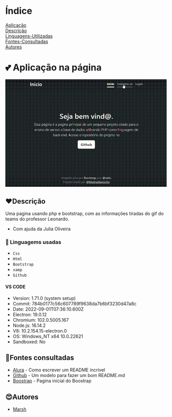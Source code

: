 # Índice

[Aplicação](https://github.com/MarshyyUWU/aplica-oDeCadastroLogin?tab=readme-ov-file#-aplica%C3%A7%C3%A3o-na-p%C3%A1gina)  
[Descrição](https://github.com/MarshyyUWU/aplica-oDeCadastroLogin?tab=readme-ov-file#%EF%B8%8Fdescri%C3%A7%C3%A3o)  
[Linguagens-Utilizadas](https://github.com/MarshyyUWU/aplica-oDeCadastroLogin?tab=readme-ov-file#-linguagems-usadas)  
[Fontes-Consultadas](https://github.com/MarshyyUWU/aplica-oDeCadastroLogin?tab=readme-ov-file#fontes-consultadas)  
[Autores](https://github.com/MarshyyUWU/aplica-oDeCadastroLogin?tab=readme-ov-file#autores)  

# 💕 Aplicação na página

![](gif-do-app-bootstrap.gif)

## ❤️Descrição
Uma pagina usando php e bootstrap, com as informações tiradas do gif do teams do professor Leonardo.
- Com ajuda da Julia Oliveira

### 💖 Linguagems usadas
- ``Css``
- ``Html``
- ``Bootstrap``
- ``xamp``
- ``Github``
#### VS CODE
- Version: 1.71.0 (system setup)
- Commit: 784b0177c56c607789f9638da7b6bf3230d47a8c
- Date: 2022-09-01T07:36:10.600Z
- Electron: 19.0.12
- Chromium: 102.0.5005.167
- Node.js: 16.14.2
- V8: 10.2.154.15-electron.0
- OS: Windows_NT x64 10.0.22621
- Sandboxed: No
## 🥰Fontes consultadas

* [Alura](https://www.alura.com.br/artigos/escrever-bom-readme) - Como escrever um README incrível
* [Github](https://gist.github.com/lohhans/f8da0b147550df3f96914d3797e9fb89) - Um modelo para fazer um bom README.md
* [Boostrap](https://getbootstrap.com/) - Pagina inicial do Boostrap

## 😍Autores
* [Marsh](https://github.com/MarshyyUWU)

